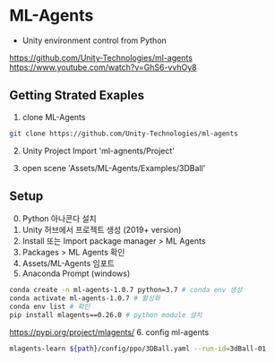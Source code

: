 # ML-Agents

- Unity environment control from Python

https://github.com/Unity-Technologies/ml-agents
https://www.youtube.com/watch?v=GhS6-vvhOy8

## Getting Strated Exaples

1. clone ML-Agents
``` bash
git clone https://github.com/Unity-Technologies/ml-agents
```

2. Unity Project Import 'ml-agnents/Project'

3. open scene 'Assets/ML-Agents/Examples/3DBall'

## Setup

0. Python 아나콘다 설치
1. Unity 허브에서 프로젝트 생성 (2019+ version)
2. Install 또는 Import package manager > ML Agents
3. Packages > ML Agents 확인
4. Assets/ML-Agents 임포트
5. Anaconda Prompt (windows) 
``` bash
conda create -n ml-agents-1.0.7 python=3.7 # conda env 생성
conda activate ml-agents-1.0.7 # 활성화
conda env list # 확인
pip install mlagents==0.26.0 # python module 설치
```
https://pypi.org/project/mlagents/
6. config ml-agents
``` bash
mlagents-learn ${path}/config/ppo/3DBall.yaml --run-id=3dBall-01
```
